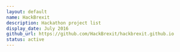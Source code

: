 ```yaml
---
layout: default
name: HackBrexit
description: Hackathon project list
display_date: July 2016
github_url: https://github.com/HackBrexit/hackbrexit.github.io
status: active
---
```

